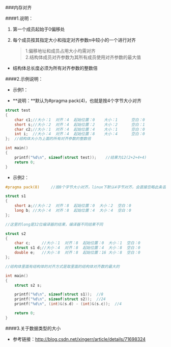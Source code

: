 ###内存对齐

####1.说明：
1. 第一个成员起始于0偏移处
2. 每个成员按其指定大小和指定对齐参数n中较小的一个进行对齐

	> 1.偏移地址和成员占用大小均需对齐    
	> 2.结构体成员对齐参数为其所有成员使用对齐参数的最大值

- 结构体总长度必须为所有对齐参数的整数倍

####2.示例说明：

- 示例1：

- **说明：**默认为#pragma pack(4)，也就是按4个字节大小对齐

```c
struct test
{
	char c1;//大小：1  对齐：4  起始位置：0	大小：1	  空白：0
	short s;//大小：2  对齐：4  起始位置：2	大小：2	  空白：1
	char c2;//大小：1  对齐：4  起始位置：4	大小：1	  空白：0
	int i;	//大小：4  对齐：4  起始位置：8	大小：4	  空白：0
};	//结构体大小为上面的所有对齐参数的整数倍

int main()
{
	printf("%d\n", sizeof(struct test));	//结果为12(2+2+4+4)
	return 0;
}
```

- 示例2：

```c
#pragma pack(8)		//按8个字节大小对齐，linux下默认4字节对齐，会直接忽略此条语句

struct s1
{
	short a;//大小：2  对齐：8  起始位置：0  大小：2  空白：0
	long b;	//大小：4  对齐：8  起始位置：4  大小：4  空白：0
};

//这里的long是32位编译器的结果，编译器不同结果不同

struct s2
{
	char c;		//大小：1  对齐：8  起始位置：0  大小：1  空白：0
	struct s1 d;//大小：4  对齐：8  起始位置：4  大小：8  空白：0
	double e;	//大小：8  对齐：8  起始位置：16 大小：8  空白：0
};

//结构体里面有结构体的对齐方式是取里面的结构体对齐数的最大的

int main()
{
	struct s2 s;

	printf("%d\n", sizeof(struct s1));	//8
	printf("%d\n", sizeof(struct s2));	//24
	printf("%d\n", (int)&(s.d) - (int)&(s.c));  //4

	return 0;
}
```

####3.关于数据类型的大小

- 参考链接：<http://blog.csdn.net/xingerr/article/details/71698324>